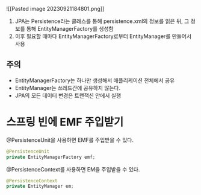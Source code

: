 ![[Pasted image 20230921184801.png]]
1. JPA는 Persistence라는 클래스를 통해 persistence.xml의 정보를 읽은 뒤, 그 정보를 통해 EntityManagerFactory를 생성함
2. 이후 필요할 때마다 EntityManagerFactory로부터 EntityManager를 만들어서 사용

## 주의
* EntityManagerFactory는 하나만 생성해서 애플리케이션 전체에서 공유
* EntityManager는 쓰레드간에 공유하지 않는다.
* JPA의 모든 데이터 변경은 트랜잭션 안에서 실행

# 스프링 빈에 EMF 주입받기

@PersistenceUnit을 사용하면 EMF를 주입받을 수 있다.
```java
@PersistenceUnit  
private EntityManagerFactory emf;
```

@PersistenceContext를 사용하면 EM을 주입받을 수 있다.
```java
@PersistenceContext
private EntityManager em;
```